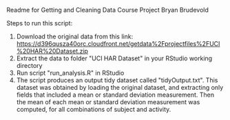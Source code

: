 Readme for Getting and Cleaning Data Course Project
Bryan Brudevold

Steps to run this script:

1. Download the original data from this link:
https://d396qusza40orc.cloudfront.net/getdata%2Fprojectfiles%2FUCI%20HAR%20Dataset.zip
2. Extract the data to folder "UCI HAR Dataset" in your RStudio working directory
3. Run script "run_analysis.R" in RStudio
4. The script produces an output tidy dataset called "tidyOutput.txt". This dataset was obtained by loading the original dataset, and extracting only fields that included a mean or standard deviation measurement. Then the mean of each mean or standard deviation measurement was computed, for all combinations of subject and activity.

